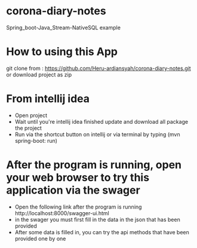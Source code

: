 # corona-diary-notes
Spring_boot-Java_Stream-NativeSQL example

# How to using this App

git clone from : https://github.com/Heru-ardiansyah/corona-diary-notes.git
or
download project as zip

# From intellij idea

  - Open project
  - Wait until you're intellij idea finished update and download all package the project
  - Run via the shortcut button on intellij or via terminal by typing (mvn spring-boot: run)
  
# After the program is running, open your web browser to try this application via the swager
  - Open the following link after the program is running
     http://localhost:8000/swagger-ui.html
  - in the swager you must first fill in the data in the json that has been provided
  - After some data is filled in, you can try the api methods that have been provided one by one
